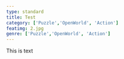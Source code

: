 ```yaml
---
type: standard
title: Test
category: ['Puzzle','OpenWorld', 'Action']
featimg: 2.jpg
genre: ['Puzzle','OpenWorld', 'Action']
---
```

This is text

